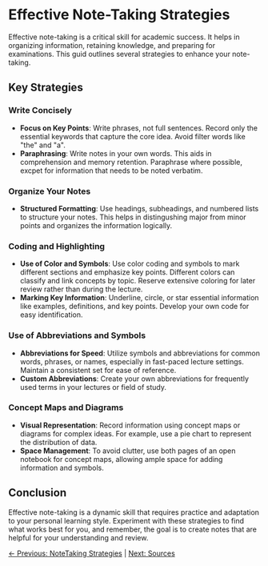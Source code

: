# Effective Note-Taking Strategies
Effective note-taking is a critical skill for academic success. It helps in organizing information, retaining knowledge, and preparing for examinations. This guid outlines several strategies to enhance your note-taking.

## Key Strategies 

### Write Concisely 
- **Focus on Key Points**: Write phrases, not full sentences. Record only the essential keywords that capture the core idea. Avoid filter words like "the" and "a".
- **Paraphrasing**: Write notes in your own words. This aids in comprehension and memory retention. Paraphrase where possible, excpet for information that needs to be noted verbatim.

### Organize Your Notes
- **Structured Formatting**: Use headings, subheadings, and numbered lists to structure your notes. This helps in distingushing major from minor points and organizes the information logically.

### Coding and Highlighting
- **Use of Color and Symbols**: Use color coding and symbols to mark different sections and emphasize key points. Different colors can classify and link concepts by topic. Reserve extensive coloring for later review rather than during the lecture.
- **Marking Key Information**: Underline, circle, or star essential information like examples, definitions, and key points. Develop your own code for easy identification.

### Use of Abbreviations and Symbols
- **Abbreviations for Speed**: Utilize symbols and abbreviations for common words, phrases, or names, especially in fast-paced lecture settings. Maintain a consistent set for ease of reference.
- **Custom Abbreviations**: Create your own abbreviations for frequently used terms in your lectures or field of study.

### Concept Maps and Diagrams
- **Visual Representation**: Record information using concept maps or diagrams for complex ideas. For example, use a pie chart to represent the distribution of data.
- **Space Management**: To avoid clutter, use both pages of an open notebook for concept maps, allowing ample space for adding information and symbols.

## Conclusion

Effective note-taking is a dynamic skill that requires practice and adaptation to your personal learning style. Experiment with these strategies to find what works best for you, and remember, the goal is to create notes that are helpful for your understanding and review.

[← Previous: NoteTaking Strategies](NoteTakingStrategies.md) | [Next: Sources](CitingSources.md)


